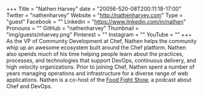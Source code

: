 +++
Title = "Nathen Harvey"
date = "20056-520-08T200:11:18-17:00"
Twitter = "nathenharvey"
Website = "http://nathenharvey.com"
Type = "guest"
Facebook = ""
Linkedin = "https://www.linkedin.com/in/nathen"
Pronouns = ""
GitHub = "nathenharvey"
Thumbnail = "img/guests/nharvey.png"
Pinterest = ""
Instagram = ""
YouTube = ""
+++
As the VP of Community Development at Chef, Nathen helps the community whip up an awesome ecosystem built around the Chef platform. Nathen also spends much of his time helping people learn about the practices, processes, and technologies that support DevOps, continuous delivery, and high velocity organizations. Prior to joining Chef, Nathen spent a number of years managing operations and infrastructure for a diverse range of web applications. Nathen is a co-host of the [Food Fight Show](http://www.foodfightshow.org), a podcast about Chef and DevOps.
